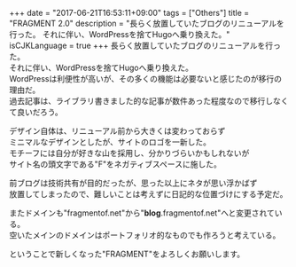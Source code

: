 +++
date = "2017-06-21T16:53:11+09:00"
tags = ["Others"]
title = "FRAGMENT 2.0"
description = "長らく放置していたブログのリニューアルを行った。 それに伴い、WordPressを捨てHugoへ乗り換えた。"
isCJKLanguage = true
+++
長らく放置していたブログのリニューアルを行った。  
それに伴い、WordPressを捨てHugoへ乗り換えた。  
WordPressは利便性が高いが、その多くの機能は必要ないと感じたのが移行の理由だ。  
過去記事は、ライブラリ書きました的な記事が数件あった程度なので移行しなくて良いだろう。

デザイン自体は、リニューアル前から大きくは変わっておらず  
ミニマルなデザインとしたが、サイトのロゴを一新した。  
モチーフには自分が好きな山を採用し、分かりづらいかもしれないが  
サイト名の頭文字である"F"をネガティブスペースに施した。

前ブログは技術共有が目的だったが、思った以上にネタが思い浮かばず  
放置してしまったので、難しいことは考えずに日記的な位置づけにする予定だ。

またドメインも"fragmentof.net"から"**blog**.fragmentof.net"へと変更されている。  
空いたメインのドメインはポートフォリオ的なものでも作ろうと考えている。

ということで新しくなった"FRAGMENT"をよろしくお願いします。
